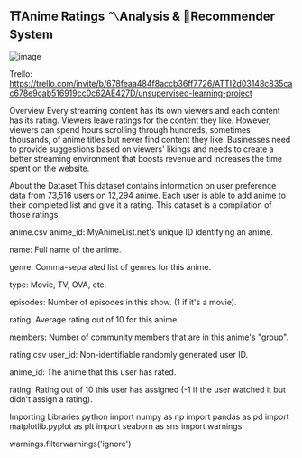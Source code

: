 ## ⛩️Anime Ratings 〽️Analysis & 🤖Recommender System

![image](https://github.com/user-attachments/assets/f8a2423b-70da-4504-9d2c-fd60d6783e0e)



Trello: https://trello.com/invite/b/678feaa484f8accb36ff7726/ATTI2d03148c835cac678e9cab516919cc0c62AE427D/unsupervised-learning-project

Overview
Every streaming content has its own viewers and each content has its rating. Viewers leave ratings for the content they like. However, viewers can spend hours scrolling through hundreds, sometimes thousands, of anime titles but never find content they like. Businesses need to provide suggestions based on viewers' likings and needs to create a better streaming environment that boosts revenue and increases the time spent on the website.

About the Dataset
This dataset contains information on user preference data from 73,516 users on 12,294 anime. Each user is able to add anime to their completed list and give it a rating. This dataset is a compilation of those ratings.

anime.csv
anime_id: MyAnimeList.net's unique ID identifying an anime.

name: Full name of the anime.

genre: Comma-separated list of genres for this anime.

type: Movie, TV, OVA, etc.

episodes: Number of episodes in this show. (1 if it's a movie).

rating: Average rating out of 10 for this anime.

members: Number of community members that are in this anime's "group".

rating.csv
user_id: Non-identifiable randomly generated user ID.

anime_id: The anime that this user has rated.

rating: Rating out of 10 this user has assigned (-1 if the user watched it but didn't assign a rating).

Importing Libraries
python
import numpy as np
import pandas as pd
import matplotlib.pyplot as plt
import seaborn as sns
import warnings

warnings.filterwarnings('ignore')
